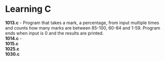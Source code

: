 # Learning C

<b>1013.c</b> - Program that takes a mark, a percentage, from input multiple times and counts how many marks are between 85-100, 60-84 and 1-59. Program ends when input is 0 and the results are printed.<br>
<b>1014.c</b> - <br>
<b>1015.c</b> <br>
<b>1025.c</b> <br>
<b>1030.c</b> <br>
